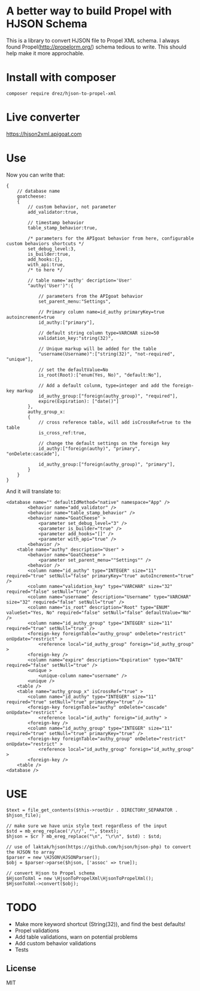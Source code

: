 # A better way to build Propel with HJSON Schema

This is a library to convert HJSON file to Propel XML schema.
I always found Propel(http://propelorm.org/) schema tedious to write. This should help make it more approchable.

# Install with composer
    composer require drez/hjson-to-propel-xml

# Live converter 
https://hjson2xml.apigoat.com

# Use 
Now you can write that:
```
{
    // database name
    goatcheese:
    {
        // custom behavior, not parameter
        add_validator:true,
        
        // timestamp behavior
        table_stamp_behavior:true,

        /* parameters for the APIgoat behavior from here, configurable custom behaviors shortcuts */
        set_debug_level:3,
        is_builder:true,
        add_hooks:{},
        with_api:true,
        /* to here */

        // table name='authy' decription='User'
        "authy('User')":{ 
            
            // parameters from the APIgoat behavior
            set_parent_menu:"Settings",
            
            // Primary column name=id_authy primaryKey=true autoincrement=true
            id_authy:["primary"],
            
            // default string column type=VARCHAR size=50
            validation_key:"string(32)",
            
            // Unique markup will be added for the table
            "username(Username)":["string(32)", "not-required", "unique"],
            
            // set the defaultValue=No
            is_root(Root):["enum(Yes, No)", "default:No"],

            // Add a default colunm, type=integer and add the foreign-key markup
            id_authy_group:["foreign(authy_group)", "required"],
            expire(Expiration): ["date()"]
        },
        authy_group_x:
        {
            // cross reference table, will add isCrossRef=true to the table
            is_cross_ref:true,

            // change the default settings on the foreign key
            id_authy:["foreign(authy)", "primary", "onDelete:cascade"],

            id_authy_group:["foreign(authy_group)", "primary"],
        }
    }
}
```
    
And it will translate to:

    <database name="" defaultIdMethod="native" namespace="App" />
            <behavior name="add_validator" />
            <behavior name="table_stamp_behavior" />
            <behavior name="GoatCheese" >
                <parameter set_debug_level="3" />
                <parameter is_builder="true" />
                <parameter add_hooks="[]" />
                <parameter with_api="true" />
            <behavior />
        <table name="authy" description="User" >
            <behavior name="GoatCheese" >
                <parameter set_parent_menu=""Settings"" />
            <behavior />
            <column name="id_authy" type="INTEGER" size="11" required="true" setNull="false" primaryKey="true" autoIncrement="true" />
            <column name="validation_key" type="VARCHAR" size="32" required="false" setNull="true" />
            <column name="username" description="Username" type="VARCHAR" size="32" required="false" setNull="true" />
            <column name="is_root" description="Root" type="ENUM" valueSet="Yes, No" required="false" setNull="false" defaultValue="No" />
            <column name="id_authy_group" type="INTEGER" size="11" required="true" setNull="true" />
            <foreign-key foreignTable="authy_group" onDelete="restrict" onUpdate="restrict" >
                <reference local="id_authy_group" foreign="id_authy_group" >
            <foreign-key />
            <column name="expire" description="Expiration" type="DATE" required="false" setNull="true" />
            <unique >
                <unique-column name="username" />
            <unique />
        <table />
        <table name="authy_group_x" isCrossRef="true" >
            <column name="id_authy" type="INTEGER" size="11" required="true" setNull="true" primaryKey="true" />
            <foreign-key foreignTable="authy" onDelete="cascade" onUpdate="restrict" >
                <reference local="id_authy" foreign="id_authy" >
            <foreign-key />
            <column name="id_authy_group" type="INTEGER" size="11" required="true" setNull="true" primaryKey="true" />
            <foreign-key foreignTable="authy_group" onDelete="restrict" onUpdate="restrict" >
                <reference local="id_authy_group" foreign="id_authy_group" >
            <foreign-key />
        <table />
    <database />

# USE
    $text = file_get_contents($this->rootDir . DIRECTORY_SEPARATOR . $hjson_file);

    // make sure we have unix style text regardless of the input
    $std = mb_ereg_replace('/\r/', "", $text);
    $hjson = $cr ? mb_ereg_replace("\n", "\r\n", $std) : $std;
    
    // use of laktak/hjson(https://github.com/hjson/hjson-php) to convert the HJSON to array
    $parser = new \HJSON\HJSONParser();
    $obj = $parser->parse($hjson, ['assoc' => true]);

    // convert Hjson to Propel schema
    $HjsonToXml = new \HjsonToPropelXml\HjsonToPropelXml();
    $HjsonToXml->convert($obj);

# TODO
* Make more keyword shortcut (String(32)), and find the best defaults!
* Propel validations
* Add table validations, warn on potential problems
* Add custom behavior validations
* Tests

License
----

MIT